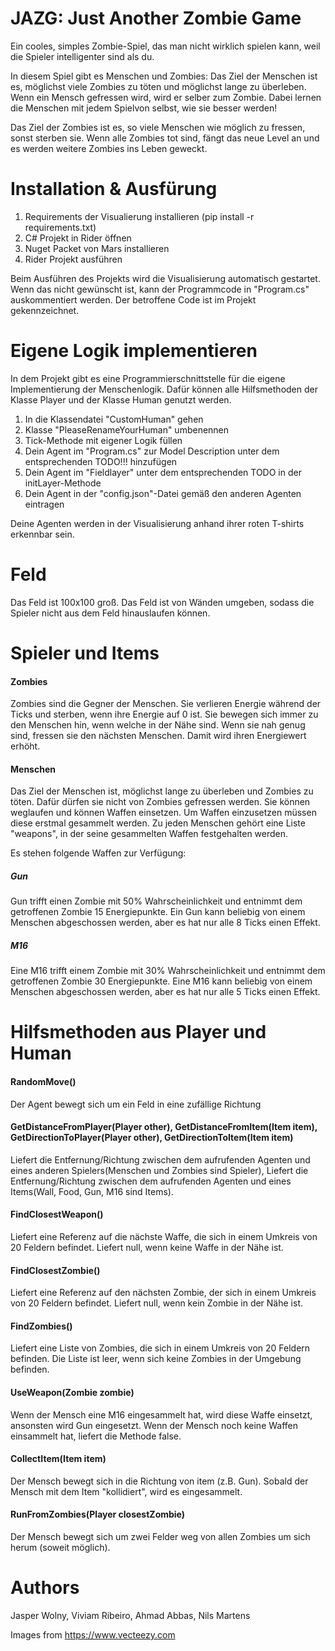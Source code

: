 # JAZG: Just Another Zombie Game

Ein cooles, simples Zombie-Spiel, das man nicht wirklich spielen kann, weil die Spieler intelligenter sind als du.

In diesem Spiel gibt es Menschen und Zombies:
Das Ziel der Menschen ist es, möglichst viele Zombies zu töten und möglichst lange zu überleben.
Wenn ein Mensch gefressen wird, wird er selber zum Zombie. Dabei lernen die Menschen mit jedem Spielvon selbst, wie sie besser werden!

Das Ziel der Zombies ist es, so viele Menschen wie möglich zu fressen, sonst sterben sie.
Wenn alle Zombies tot sind, fängt das neue Level an und es werden weitere Zombies ins Leben geweckt.


# Installation & Ausfürung

1. Requirements der Visualierung installieren (pip install -r requirements.txt)
2. C# Projekt in Rider öffnen
3. Nuget Packet von Mars installieren
4. Rider Projekt ausführen

Beim Ausführen des Projekts wird die Visualisierung automatisch gestartet. Wenn das nicht gewünscht ist, kann der Programmcode in "Program.cs" auskommentiert werden. Der betroffene Code ist im Projekt gekennzeichnet.

# Eigene Logik implementieren

In dem Projekt gibt es eine Programmierschnittstelle für die eigene Implementierung der Menschenlogik.
Dafür können alle Hilfsmethoden der Klasse Player und der Klasse Human genutzt werden.

1. In die Klassendatei "CustomHuman" gehen
2. Klasse "PleaseRenameYourHuman" umbenennen
3. Tick-Methode mit eigener Logik füllen
4. Dein Agent im "Program.cs" zur Model Description unter dem entsprechenden TODO!!! hinzufügen
5. Dein Agent im "Fieldlayer" unter dem entsprechenden TODO in der initLayer-Methode
5. Dein Agent in der "config.json"-Datei gemäß den anderen Agenten eintragen

Deine Agenten werden in der Visualisierung anhand ihrer roten T-shirts erkennbar sein.

# Feld
Das Feld ist 100x100 groß. Das Feld ist von Wänden umgeben, sodass die Spieler nicht aus dem Feld hinauslaufen können.

# Spieler und Items

#### Zombies
Zombies sind die Gegner der Menschen. Sie verlieren Energie während der Ticks und sterben, wenn ihre Energie auf 0 ist.
Sie bewegen sich immer zu den Menschen hin, wenn welche in der Nähe sind. Wenn sie nah genug sind, fressen sie den nächsten Menschen. Damit wird ihren Energiewert erhöht.

#### Menschen
Das Ziel der Menschen ist, möglichst lange zu überleben und Zombies zu töten. Dafür dürfen sie nicht von Zombies gefressen werden.
Sie können weglaufen und können Waffen einsetzen. Um Waffen einzusetzen müssen diese erstmal gesammelt werden.
Zu jeden Menschen gehört eine Liste "weapons", in der seine gesammelten Waffen festgehalten werden.

Es stehen folgende Waffen zur Verfügung:
##### Gun
Gun trifft einen Zombie mit 50% Wahrscheinlichkeit und entnimmt dem getroffenen Zombie 15 Energiepunkte.
Ein Gun kann beliebig von einem Menschen abgeschossen werden, aber es hat nur alle 8 Ticks einen Effekt.

##### M16
Eine M16 trifft einem Zombie mit 30% Wahrscheinlichkeit und entnimmt dem getroffenen Zombie 30 Energiepunkte.
Eine M16 kann beliebig von einem Menschen abgeschossen werden, aber es hat nur alle 5 Ticks einen Effekt.

# Hilfsmethoden aus Player und Human

#### RandomMove()

Der Agent bewegt sich um ein Feld in eine zufällige Richtung

#### GetDistanceFromPlayer(Player other), GetDistanceFromItem(Item item), GetDirectionToPlayer(Player other), GetDirectionToItem(Item item)

Liefert die Entfernung/Richtung zwischen dem aufrufenden Agenten und eines anderen Spielers(Menschen und Zombies sind Spieler),
Liefert die Entfernung/Richtung zwischen dem aufrufenden Agenten und eines Items(Wall, Food, Gun, M16 sind Items).


#### FindClosestWeapon()
Liefert eine Referenz auf die nächste Waffe, die sich in einem Umkreis von 20 Feldern befindet. Liefert null, wenn keine Waffe in der Nähe ist.

#### FindClosestZombie()
Liefert eine Referenz auf den nächsten Zombie, der sich in einem Umkreis von 20 Feldern befindet. Liefert null, wenn kein Zombie in der Nähe ist.

#### FindZombies()
Liefert eine Liste von Zombies, die sich in einem Umkreis von 20 Feldern befinden. Die Liste ist leer, wenn sich keine Zombies in der Umgebung befinden.

#### UseWeapon(Zombie zombie)

Wenn der Mensch eine M16 eingesammelt hat, wird diese Waffe einsetzt, ansonsten wird Gun eingesetzt.
Wenn der Mensch noch keine Waffen einsammelt hat, liefert die Methode false.

#### CollectItem(Item item)
Der Mensch bewegt sich in die Richtung von item (z.B. Gun). 
Sobald der Mensch mit dem Item "kollidiert", wird es eingesammelt.

#### RunFromZombies(Player closestZombie)
Der Mensch bewegt sich um zwei Felder weg von allen Zombies um sich herum (soweit möglich).


# Authors 

Jasper Wolny, Viviam Ribeiro, Ahmad Abbas, Nils Martens

Images from https://www.vecteezy.com
